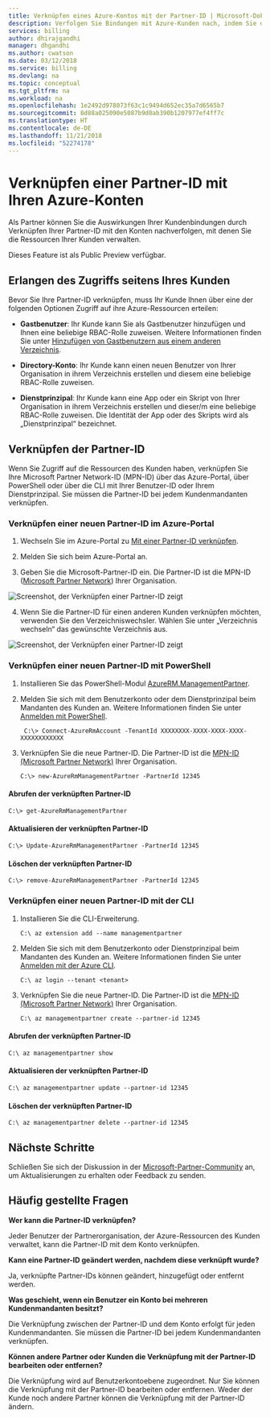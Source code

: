 ```yaml
---
title: Verknüpfen eines Azure-Kontos mit der Partner-ID | Microsoft-Dokumentation
description: Verfolgen Sie Bindungen mit Azure-Kunden nach, indem Sie die Partner-ID mit dem Benutzerkonto verknüpfen, mit dem Sie die Ressourcen des Kunden verwalten.
services: billing
author: dhirajgandhi
manager: dhgandhi
ms.author: cwatson
ms.date: 03/12/2018
ms.service: billing
ms.devlang: na
ms.topic: conceptual
ms.tgt_pltfrm: na
ms.workload: na
ms.openlocfilehash: 1e2492d978073f63c1c9494d652ec35a7d6565b7
ms.sourcegitcommit: 8d88a025090e5087b9d0ab390b1207977ef4ff7c
ms.translationtype: HT
ms.contentlocale: de-DE
ms.lasthandoff: 11/21/2018
ms.locfileid: "52274178"
---
```

# <a name="link-partner-id-to-your-azure-accounts"></a>Verknüpfen einer Partner-ID mit Ihren Azure-Konten

Als Partner können Sie die Auswirkungen Ihrer Kundenbindungen durch Verknüpfen Ihrer Partner-ID mit den Konten nachverfolgen, mit denen Sie die Ressourcen Ihrer Kunden verwalten.

Dieses Feature ist als Public Preview verfügbar.

## <a name="get-access-from-your-customer"></a>Erlangen des Zugriffs seitens Ihres Kunden

Bevor Sie Ihre Partner-ID verknüpfen, muss Ihr Kunde Ihnen über eine der folgenden Optionen Zugriff auf ihre Azure-Ressourcen erteilen:

- **Gastbenutzer**: Ihr Kunde kann Sie als Gastbenutzer hinzufügen und Ihnen eine beliebige RBAC-Rolle zuweisen. Weitere Informationen finden Sie unter [Hinzufügen von Gastbenutzern aus einem anderen Verzeichnis](https://docs.microsoft.com/azure/active-directory/active-directory-b2b-what-is-azure-ad-b2b).

- **Directory-Konto**: Ihr Kunde kann einen neuen Benutzer von Ihrer Organisation in ihrem Verzeichnis erstellen und diesem eine beliebige RBAC-Rolle zuweisen.

- **Dienstprinzipal**: Ihr Kunde kann eine App oder ein Skript von Ihrer Organisation in ihrem Verzeichnis erstellen und dieser/m eine beliebige RBAC-Rolle zuweisen. Die Identität der App oder des Skripts wird als „Dienstprinzipal“ bezeichnet.

## <a name="link-partner-id"></a>Verknüpfen der Partner-ID

Wenn Sie Zugriff auf die Ressourcen des Kunden haben, verknüpfen Sie Ihre Microsoft Partner Network-ID (MPN-ID) über das Azure-Portal, über PowerShell oder über die CLI mit Ihrer Benutzer-ID oder Ihrem Dienstprinzipal. Sie müssen die Partner-ID bei jedem Kundenmandanten verknüpfen.

### <a name="use-azure-portal-to-link-new-partner-id"></a>Verknüpfen einer neuen Partner-ID im Azure-Portal

1. Wechseln Sie im Azure-Portal zu [Mit einer Partner-ID verknüpfen](https://portal.azure.com/#blade/Microsoft_Azure_Billing/managementpartnerblade).

2. Melden Sie sich beim Azure-Portal an.

3. Geben Sie die Microsoft-Partner-ID ein. Die Partner-ID ist die MPN-ID ([Microsoft Partner Network](https://partner.microsoft.com/)) Ihrer Organisation.

  ![Screenshot, der Verknüpfen einer Partner-ID zeigt](./media/billing-link-partner-id/link-partner-ID.PNG)

4. Wenn Sie die Partner-ID für einen anderen Kunden verknüpfen möchten, verwenden Sie den Verzeichniswechsler. Wählen Sie unter „Verzeichnis wechseln“ das gewünschte Verzeichnis aus.

  ![Screenshot, der Verknüpfen einer Partner-ID zeigt](./media/billing-link-partner-id/directory-switcher.png)

### <a name="use-powershell-to-link-new-partner-id"></a>Verknüpfen einer neuen Partner-ID mit PowerShell

1. Installieren Sie das PowerShell-Modul [AzureRM.ManagementPartner](https://www.powershellgallery.com/packages/AzureRM.ManagementPartner).

2. Melden Sie sich mit dem Benutzerkonto oder dem Dienstprinzipal beim Mandanten des Kunden an. Weitere Informationen finden Sie unter [Anmelden mit PowerShell](https://docs.microsoft.com/powershell/azure/authenticate-azureps?view=azurermps-5.2.0).
 
   ```azurepowershell-interactive
    C:\> Connect-AzureRmAccount -TenantId XXXXXXXX-XXXX-XXXX-XXXX-XXXXXXXXXXXX 
   ```


3. Verknüpfen Sie die neue Partner-ID. Die Partner-ID ist die [MPN-ID (Microsoft Partner Network)](https://partner.microsoft.com/) Ihrer Organisation.

    ```azurepowershell-interactive
    C:\> new-AzureRmManagementPartner -PartnerId 12345 
    ```

#### <a name="get-the-linked-partner-id"></a>Abrufen der verknüpften Partner-ID
```azurepowershell-interactive
C:\> get-AzureRmManagementPartner 
```

#### <a name="update-the-linked-partner-id"></a>Aktualisieren der verknüpften Partner-ID
```azurepowershell-interactive
C:\> Update-AzureRmManagementPartner -PartnerId 12345 
```
#### <a name="delete-the-linked-partner-id"></a>Löschen der verknüpften Partner-ID
```azurepowershell-interactive
C:\> remove-AzureRmManagementPartner -PartnerId 12345 
```

### <a name="use-cli-to-link-new-partner-id"></a>Verknüpfen einer neuen Partner-ID mit der CLI
1.  Installieren Sie die CLI-Erweiterung.

    ```azurecli-interactive
    C:\ az extension add --name managementpartner
    ``` 

2.  Melden Sie sich mit dem Benutzerkonto oder Dienstprinzipal beim Mandanten des Kunden an. Weitere Informationen finden Sie unter [Anmelden mit der Azure CLI](https://docs.microsoft.com/cli/azure/authenticate-azure-cli?view=azure-cli-latest).

    ```azurecli-interactive
    C:\ az login --tenant <tenant>
    ``` 

3.  Verknüpfen Sie die neue Partner-ID. Die Partner-ID ist die [MPN-ID (Microsoft Partner Network)](https://partner.microsoft.com/) Ihrer Organisation.

     ```azurecli-interactive
     C:\ az managementpartner create --partner-id 12345
      ```  

#### <a name="get-the-linked-partner-id"></a>Abrufen der verknüpften Partner-ID
```azurecli-interactive
C:\ az managementpartner show
``` 

#### <a name="update-the-linked-partner-id"></a>Aktualisieren der verknüpften Partner-ID
```azurecli-interactive
C:\ az managementpartner update --partner-id 12345
``` 

#### <a name="delete-the-linked-partner-id"></a>Löschen der verknüpften Partner-ID
```azurecli-interactive
C:\ az managementpartner delete --partner-id 12345
``` 

## <a name="next-steps"></a>Nächste Schritte

Schließen Sie sich der Diskussion in der [Microsoft-Partner-Community](https://aka.ms/PALdiscussion) an, um Aktualisierungen zu erhalten oder Feedback zu senden.

## <a name="frequently-asked-questions"></a>Häufig gestellte Fragen

**Wer kann die Partner-ID verknüpfen?**

Jeder Benutzer der Partnerorganisation, der Azure-Ressourcen des Kunden verwaltet, kann die Partner-ID mit dem Konto verknüpfen.

**Kann eine Partner-ID geändert werden, nachdem diese verknüpft wurde?**

Ja, verknüpfte Partner-IDs können geändert, hinzugefügt oder entfernt werden.

**Was geschieht, wenn ein Benutzer ein Konto bei mehreren Kundenmandanten besitzt?**

Die Verknüpfung zwischen der Partner-ID und dem Konto erfolgt für jeden Kundenmandanten.  Sie müssen die Partner-ID bei jedem Kundenmandanten verknüpfen.

**Können andere Partner oder Kunden die Verknüpfung mit der Partner-ID bearbeiten oder entfernen?**

Die Verknüpfung wird auf Benutzerkontoebene zugeordnet. Nur Sie können die Verknüpfung mit der Partner-ID bearbeiten oder entfernen. Weder der Kunde noch andere Partner können die Verknüpfung mit der Partner-ID ändern. 
